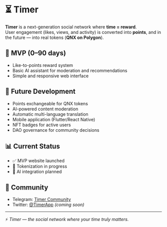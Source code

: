 # ⏳ Timer

**Timer** is a next-generation social network where **time = reward**.  
User engagement (likes, views, and activity) is converted into **points**, and in the future — into real tokens (**QNX on Polygon**).  

## 🚀 MVP (0–90 days)
- Like-to-points reward system  
- Basic AI assistant for moderation and recommendations  
- Simple and responsive web interface  

## 🔮 Future Development
- Points exchangeable for QNX tokens  
- AI-powered content moderation  
- Automatic multi-language translation  
- Mobile application (Flutter/React Native)  
- NFT badges for active users  
- DAO governance for community decisions  

## 📊 Current Status
- ✅ MVP website launched  
- 🚧 Tokenization in progress  
- 🧠 AI integration planned  

## 👥 Community
- Telegram: [Timer Community](https://t.me/Timer)  
- Twitter: [@TimerApp](https://twitter.com/) *(coming soon)*  

---

⚡ *Timer — the social network where your time truly matters.*

